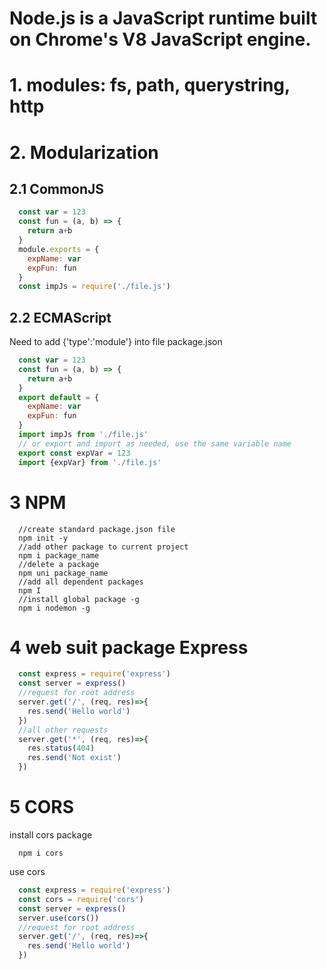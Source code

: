 # Node.js is a JavaScript runtime built on Chrome's V8 JavaScript engine.
# 1. modules: fs, path, querystring, http
# 2. Modularization
  ## 2.1 CommonJS
  ```Javascript
    const var = 123
    const fun = (a, b) => {
      return a+b
    }
    module.exports = {
      expName: var
      expFun: fun
    }
    const impJs = require('./file.js')
  ```
  ## 2.2 ECMAScript
  Need to add {'type':'module'} into file package.json
  ```Javascript
    const var = 123
    const fun = (a, b) => {
      return a+b
    }
    export default = {
      expName: var
      expFun: fun
    }
    import impJs from './file.js'
    // or export and import as needed, use the same variable name
    export const expVar = 123
    import {expVar} from './file.js'
  ```
# 3 NPM
  ```shell
    //create standard package.json file
    npm init -y
    //add other package to current project
    npm i package_name
    //delete a package
    npm uni package_name
    //add all dependent packages
    npm I
    //install global package -g
    npm i nodemon -g
  ```
# 4 web suit package Express
  ```Javascript
    const express = require('express')
    const server = express()
    //request for root address
    server.get('/', (req, res)=>{
      res.send('Hello world')
    })
    //all other requests
    server.get('*', (req, res)=>{
      res.status(404)
      res.send('Not exist')
    })
  ```
# 5 CORS
  install cors package
  ```Shell
    npm i cors
  ```
  use cors
  ```Javascript
    const express = require('express')
    const cors = require('cors')
    const server = express()
    server.use(cors())
    //request for root address
    server.get('/', (req, res)=>{
      res.send('Hello world')
    })
  ```
